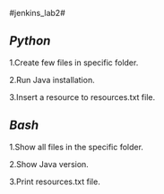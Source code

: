 #jenkins_lab2#

*Python*
-------
1.Create few files in specific folder.

2.Run Java installation.

3.Insert a resource to resources.txt file.

*Bash*
------
1.Show all files in the specific folder.

2.Show Java version.

3.Print resources.txt file.
